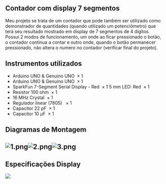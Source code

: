 <h2>Contador com display 7 segmentos</h2>

Meu projeto se trata de um contador que pode também ser utilizado como demonstrador de quantidades (quando utilizado um potenciômetro) que terá seu resultado mostrado em display de 7 segmentos de 4 dígitos. Possui 2 modos de funcionamento, um onde ao ficar pressionado o botão, o contador continua a contar e outro onde, quando o botão permanecer pressionado, não altera o numero no contador (verificar final do projeto).

<h2>Instrumentos utilizados</h2>

<ul style="list-style-type: disc;">
<li>Arduino UNO &amp; Genuino UNO&nbsp; &times; 1</li>
<li>Arduino UNO &amp; Genuino UNO&nbsp; &times; 1</li>
<li>SparkFun 7-Segment Serial Display - Red&nbsp; &times; 1 5 mm LED: Red&nbsp; &times; 1</li>
<li>Resistor 100 ohm&nbsp; &times; 1</li>
<li>16 MHz Crystal&nbsp; &times; 1</li>
<li>Regulador linear (7805) &nbsp; &times; 1</li>
<li>Capacitor 22 pF&nbsp; &times; 1</li>
<li>Capacitor 10 &micro;F&nbsp; &times; 1</li>
</ul>	

<h2>Diagramas de Montagem</h2>

<h2><img src="https://github.com/ViniciusCL1/Contador-com-Display-de-7-segmentos-4-D-gitos-/blob/master/1.png?raw=true" alt="1.png" /><img src="https://github.com/ViniciusCL1/Contador-com-Display-de-7-segmentos-4-D-gitos-/blob/master/2.png?raw=true" alt="2.png" /><img src="https://github.com/ViniciusCL1/Contador-com-Display-de-7-segmentos-4-D-gitos-/blob/master/3.png?raw=true" alt="3.png" /></h2>

<h2>Especifica&ccedil;&otilde;es Display</h2>

<p><img src="https://hackster.imgix.net/uploads/attachments/933276/Capture.JPG?auto=compress%2Cformat&amp;w=740&amp;h=555&amp;fit=max" /></p>
